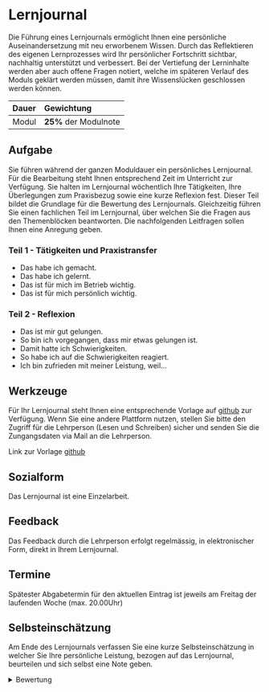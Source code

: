 
# Lernjournal 

Die Führung eines Lernjournals ermöglicht Ihnen eine persönliche Auseinandersetzung mit neu erworbenem Wissen. Durch das Reflektieren des eigenen Lernprozesses wird Ihr persönlicher Fortschritt sichtbar, nachhaltig unterstützt und verbessert. Bei der Vertiefung der Lerninhalte werden aber auch offene Fragen notiert, welche im späteren Verlauf des Moduls geklärt werden müssen, damit ihre Wissenslücken geschlossen werden können.

| **Dauer**  | **Gewichtung**        |
| :--------- | :-------------------- |
| Modul | **25%** der Modulnote |

## Aufgabe

Sie führen während der ganzen Moduldauer ein persönliches Lernjournal. Für die Bearbeitung steht
Ihnen entsprechend Zeit im Unterricht zur Verfügung. Sie halten im Lernjournal wöchentlich Ihre
Tätigkeiten, Ihre Überlegungen zum Praxisbezug sowie eine kurze Reflexion fest. Dieser Teil bildet die
Grundlage für die Bewertung des Lernjournals. Gleichzeitig führen Sie einen fachlichen Teil im
Lernjournal, über welchen Sie die Fragen aus den Themenblöcken beantworten.
Die nachfolgenden Leitfragen sollen Ihnen eine Anregung geben.

### Teil 1 - Tätigkeiten und Praxistransfer
- Das habe ich gemacht.
- Das habe ich gelernt.
- Das ist für mich im Betrieb wichtig.
- Das ist für mich persönlich wichtig.
### Teil 2 - Reflexion
- Das ist mir gut gelungen.
- So bin ich vorgegangen, dass mir etwas gelungen ist.
- Damit hatte ich Schwierigkeiten.
- So habe ich auf die Schwierigkeiten reagiert.
- Ich bin zufrieden mit meiner Leistung, weil…



## Werkzeuge
Für Ihr Lernjournal steht Ihnen eine entsprechende Vorlage auf [github](https://github.com/gaebi4102/bbzbl-lernjournal-vorlage) zur Verfügung. Wenn Sie eine andere Plattform nutzen, stellen Sie bitte den Zugriff
für die Lehrperson (Lesen und Schreiben) sicher und senden Sie die Zungangsdaten via Mail an die Lehrperson.

Link zur Vorlage [github](https://github.com/gaebi4102/bbzbl-lernjournal-vorlage)

## Sozialform
Das Lernjournal ist eine Einzelarbeit.

## Feedback
Das Feedback durch die Lehrperson erfolgt regelmässig, in elektronischer Form, direkt in Ihrem
Lernjournal.

## Termine
Spätester Abgabetermin für den aktuellen Eintrag ist jeweils am Freitag der laufenden Woche (max.
20.00Uhr)

## Selbsteinschätzung
Am Ende des Lernjournals verfassen Sie eine kurze Selbsteinschätzung in welcher Sie Ihre persönliche
Leistung, bezogen auf das Lernjournal, beurteilen und sich selbst eine Note geben.

<details>
 <summary>Bewertung</summary>

| Note | Bedeutung | Indikatoren |
| :--------- | :-------------------- | :-------------------- |
|   6.0      | Reflexion des Lernprozesses inklusive Einschätzung des Nutzens für die private und berufliche Zukunft. | Das Lernjournal wurde regelmässig geführt und innerhalb des definierten Zeitrahmens abgegeben. Es enthält alle Informationen über die getätigten Arbeiten und die Bedeutung für die eigene Praxis. Aufgetretene Hindernisse, Fehler und Unsicherheiten wurden erkannt und reflektiert. Der Lernfortschritt ist erkennbar und reflektiert. Dies bedeutet: Ausgangslage, Kompetenzzuwachs und Bedeutung für die Zukunft sind erkennbar. |
|   5.0      | Aktive Beteiligung am Lernprozess. | Das Lernjournal wurde regelmässig geführt und innerhalb des definierten Zeitrahmens abgegeben. Es enthält alle Informationen über die getätigten Arbeiten und die Bedeutung für die eigene Praxis Aufgetretene Hindernisse, Fehler und Unsicherheiten wurden erkannt und reflektiert. |
|   4.0      | Keine aktive Beteiligung am Lernprozess. | Das Lernjournal wurde regelmässig geführt aber nicht immer innerhalb des definierten Zeitrahmens abgegeben. Es enthält alle Informationen über die getätigten Arbeiten. |
|   3.0      | Lernen hat nicht sichtbar stattgefunden. | Das Lernjournal wurde unregelmässig und lückenhaft geführt. |
|   2.0      | Die Lernprozesse anderer Lernenden wurden behindert oder gestört.
|   1.0      | Zur Bewertung liegt nichts vor oder es handelt sich um ein Plagiat.

</details>
